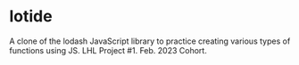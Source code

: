# lotide
A clone of the lodash JavaScript library to practice creating various types of functions using JS.
LHL Project #1. 
Feb. 2023 Cohort. 
